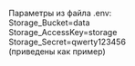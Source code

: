 Параметры из файла .env:<br>
Storage_Bucket=data<br>
Storage_AccessKey=storage<br>
Storage_Secret=qwerty123456<br>
(приведены как пример)
